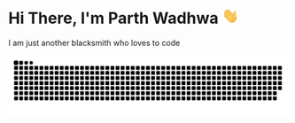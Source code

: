 <h1>Hi There, I'm Parth Wadhwa <img  src="https://raw.githubusercontent.com/ABSphreak/ABSphreak/master/gifs/Hi.gif" width="30px"></h1>

I am just another blacksmith who loves to code <be>

<picture>
  <source media="(prefers-color-scheme: dark)" srcset="https://raw.githubusercontent.com/parthw/parthw/output/github-contribution-grid-snake-dark.svg">
  <source media="(prefers-color-scheme: light)" srcset="https://raw.githubusercontent.com/parthw/parthw/output/github-contribution-grid-snake.svg">
  <img alt="github contribution grid snake animation" src="https://raw.githubusercontent.com/parthw/parthw/output/github-contribution-grid-snake.svg">
</picture>
